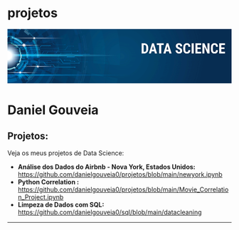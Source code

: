 # projetos

<p align="center">
  <img src="banner.png" >
</p>

# Daniel Gouveia

## Projetos:
Veja os meus projetos de Data Science:

* **Análise dos Dados do Airbnb - Nova York, Estados Unidos:** https://github.com/danielgouveia0/projetos/blob/main/newyork.ipynb
* **Python Correlation :** https://github.com/danielgouveia0/projetos/blob/main/Movie_Correlation_Project.ipynb
* **Limpeza de Dados com SQL:** https://github.com/danielgouveia0/sql/blob/main/datacleaning


---


